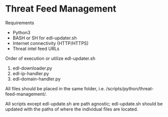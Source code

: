 # Threat Feed Management

Requirements
- Python3
- BASH or SH for edl-updater.sh
- Internet connectivity (HTTP/HTTPS)
- Threat intel feed URLs

    
Order of execution or utilize edl-updater.sh
1. edl-downloader.py
1. edl-ip-handler.py
1. edl-domain-handler.py

All files should be placed in the same folder, i.e. /scripts/python/threat-feed-management/.

All scripts except edl-update.sh are path agnostic; edl-update.sh should be updated with the paths of where the individual files are located.
